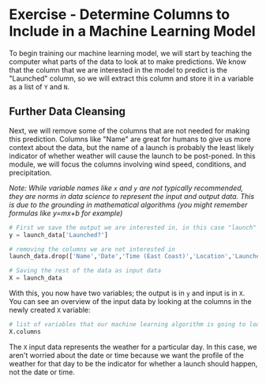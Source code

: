 # Exercise - Determine Columns to Include in a Machine Learning Model

To begin training our machine learning model, we will start by teaching the computer what parts of the data to look at to make predictions. We know that the column that we are interested in the model to predict is the "Launched" column, so we will extract this column and store it in a variable as a list of `Y` and `N`.

## Further Data Cleansing

Next, we will remove some of the columns that are not needed for making this prediction. Columns like "Name" are great for humans to give us more context about the data, but the name of a launch is probably the least likely indicator of whether weather will cause the launch to be post-poned. In this module, we will focus the columns involving wind speed, conditions, and precipitation.

*Note: While variable names like `x` and `y` are not typically recommended, they are norms in data science to represent the input and output data. This is due to the grounding in mathematical algorithms (you might remember formulas like y=mx+b for example)*

```Python
# First we save the output we are interested in, in this case "launch" yes and no's into the output variable
y = launch_data['Launched?']

# removing the columns we are not interested in
launch_data.drop(['Name','Date','Time (East Coast)','Location','Launched?','Hist Ave Sea Level Pressure','Sea Level Pressure','Day Length','Notes','Hist Ave Visibility', 'Hist Ave Max Wind Speed'],axis=1, inplace=True)

# Saving the rest of the data as input data
X = launch_data
```

With this, you now have two variables; the output is in `y` and input is in `X`. You can see an overview of the input data by looking at the columns in the newly created `X` variable:

```Python
# list of variables that our machine learning algorithm is going to look at:
X.columns
```

The `X` input data represents the weather for a particular day. In this case, we aren't worried about the date or time because we want the profile of the weather for that day to be the indicator for whether a launch should happen, not the date or time. 